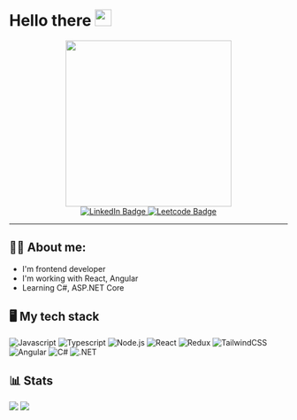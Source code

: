# Hello there  <img src="https://media.giphy.com/media/hvRJCLFzcasrR4ia7z/giphy.gif" width="30px"/>


<div id="header" align="center">
  <img src="https://media.giphy.com/media/wwg1suUiTbCY8H8vIA/giphy-downsized-large.gif" width="300"/>
</div>
<div id="badges" align="center">
  <a href="https://www.linkedin.com/in/danylo-storozhuk-002104177/">
    <img src="https://img.shields.io/badge/LinkedIn-blue?style=for-the-badge&logo=linkedin&logoColor=white" alt="LinkedIn Badge"/>
  </a>
  <a href="https://leetcode.com/Wardenbug/">
    <img src="https://img.shields.io/badge/dynamic/json?style=for-the-badge&labelColor=black&color=%23ffa116&label=Leetcode&query=solved&url=https%3A%2F%2Fleetcode-badge.vercel.app%2Fapi%2Fusers%2FWardenbug&logo=leetcode&logoColor=yellow)" alt="Leetcode Badge"/>
  </a>
</div>

---

## :man_technologist: About me:
- I'm frontend developer
- I'm working with React, Angular
- Learning C#, ASP.NET Core

## :desktop_computer:	My tech stack
![Javascript](https://img.shields.io/badge/JavaScript-323330?style=for-the-badge&logo=javascript&logoColor=F7DF1E
) 
![Typescript](https://img.shields.io/badge/TypeScript-007ACC?style=for-the-badge&logo=typescript&logoColor=white)
![Node.js](https://img.shields.io/badge/Node.js-43853D?style=for-the-badge&logo=node.js&logoColor=white)
![React](https://img.shields.io/badge/React-20232A?style=for-the-badge&logo=react&logoColor=61DAFB)
![Redux](https://img.shields.io/badge/Redux-593D88?style=for-the-badge&logo=redux&logoColor=white)
![TailwindCSS](https://img.shields.io/badge/Tailwind_CSS-38B2AC?style=for-the-badge&logo=tailwind-css&logoColor=white)
![Angular](https://img.shields.io/badge/Angular-DD0031?style=for-the-badge&logo=angular&logoColor=white)
![C#](https://img.shields.io/badge/C%23-239120?style=for-the-badge&logo=c-sharp&logoColor=white) 
![.NET](https://img.shields.io/badge/.NET-5C2D91?style=for-the-badge&logo=.net&logoColor=white) 


## :bar_chart: Stats
<img src="https://github-readme-stats.vercel.app/api?username=Wardenbug&show_icons=true&count_private=true">
<img src="https://leetcard.jacoblin.cool/Wardenbug?theme=dark&font=PT%20Sans">
